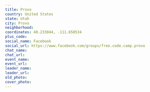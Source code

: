 ```yaml
---
title: Provo
country: United States
state: Utah
city: Provo
neighborhood: 
coordinates: 40.233844, -111.658534
plus_code:
social_name: Facebook
social_url: https://www.facebook.com/groups/free.code.camp.provo
chat_name:
chat_url:
event_name:
event_url:
leader_name:
leader_url:
old_photo: 
cover_photo:
---
```

